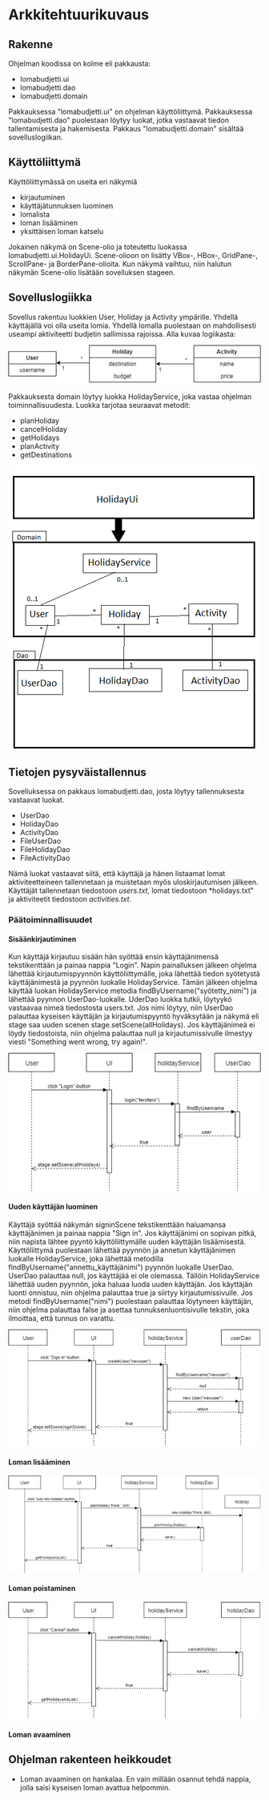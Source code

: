 # Arkkitehtuurikuvaus

## Rakenne
Ohjelman koodissa on kolme eli pakkausta:
- lomabudjetti.ui
- lomabudjetti.dao
- lomabudjetti.domain

Pakkauksessa "lomabudjetti.ui" on ohjelman käyttöliittymä.
Pakkauksessa "lomabudjetti.dao" puolestaan löytyy luokat, jotka 
vastaavat tiedon tallentamisesta ja hakemisesta.
Pakkaus "lomabudjetti.domain" sisältää sovelluslogiikan.


## Käyttöliittymä
Käyttöliittymässä on useita eri näkymiä
- kirjautuminen
- käyttäjätunnuksen luominen
- lomalista
- loman lisääminen
- yksittäisen loman katselu

Jokainen näkymä on Scene-olio ja toteutettu luokassa 
lomabudjetti.ui.HolidayUi. Scene-olioon on lisätty VBox-, HBox-, GridPane-, ScrollPane- ja 
BorderPane-olioita. Kun näkymä vaihtuu, niin halutun näkymän Scene-olio 
lisätään sovelluksen stageen.

## Sovelluslogiikka

Sovellus rakentuu luokkien User, Holiday ja Activity ympärille. Yhdellä käyttäjällä voi olla useita lomia. Yhdellä 
lomalla puolestaan on mahdollisesti useampi aktiviteetti budjetin sallimissa rajoissa. Alla kuvaa logiikasta:

![Logiikka](https://github.com/retute/ot-harjoitustyo/blob/master/Lomabudjetti/dokumentaatio/kuvat/lomabudjetti.png)

Pakkauksesta domain löytyy luokka HolidayService, joka vastaa ohjelman toiminnallisuudesta. Luokka tarjotaa seuraavat 
metodit:
- planHoliday
- cancelHoliday
- getHolidays
- planActivity
- getDestinations

![Luokkakaavio](https://github.com/retute/ot-harjoitustyo/blob/master/Lomabudjetti/dokumentaatio/holidayluokkakaavio.png)


## Tietojen pysyväistallennus
Sovelluksessa on pakkaus lomabudjetti.dao, josta löytyy tallennuksesta vastaavat luokat.
- UserDao
- HolidayDao
- ActivityDao
- FileUserDao
- FileHolidayDao
- FileActivityDao

Nämä luokat vastaavat siitä, että käyttäjä ja hänen listaamat lomat aktiviteetteineen tallennetaan ja muistetaan myös uloskirjautumisen 
jälkeen. Käyttäjät tallennetaan tiedostoon *users.txt*, lomat tiedostoon *holidays.txt" ja aktiviteetit tiedostoon *activities.txt*.

### Päätoiminnallisuudet

#### Sisäänkirjautiminen
Kun käyttäjä kirjautuu sisään hän syöttää ensin käyttäjänimensä tekstikenttään ja painaa nappia "Login". Napin painalluksen jälkeen ohjelma 
lähettää kirjautumispyynnön käyttöliittymälle, joka lähettää tiedon syötetystä käyttäjänimestä ja pyynnön luokalle HolidayService. Tämän 
jälkeen ohjelma käyttää luokan HolidayService metodia findByUsername("syötetty_nimi") ja lähettää pyynnon UserDao-luokalle. UderDao luokka 
tutkii, löytyykö vastaavaa nimeä tiedostosta users.txt. Jos nimi löytyy, niin UserDao palauttaa kyseisen käyttäjän ja kirjautumispyyntö 
hyväksytään ja näkymä eli stage saa uuden scenen stage.setScene(allHolidays). Jos käyttäjänimeä ei löydy tiedostoista, niin ohjelma 
palauttaa null ja kirjautumissivulle ilmestyy viesti "Something went wrong, try again!".

![Sisäänkirjautuminen](https://github.com/retute/ot-harjoitustyo/blob/master/Lomabudjetti/dokumentaatio/kuvat/login.png)

#### Uuden käyttäjän luominen
Käyttäjä syöttää näkymän signinScene tekstikenttään haluamansa käyttäjänimen ja painaa nappia "Sign in". Jos käyttäjänimi on sopivan 
pitkä, niin napista lähtee pyyntö käyttöliittymälle uuden käyttäjän lisäämisestä. Käyttöliittymä puolestaan lähettää pyynnön ja annetun 
käyttäjänimen luokalle HolidayService, joka lähettää metodilla findByUsername("annettu_käyttäjänimi") pyynnön luokalle UserDao. UserDao 
palauttaa null, jos käyttäjää ei ole olemassa. Tällöin HolidayService lähettää uuden pyynnön, joka haluaa luoda uuden käyttäjän. Jos 
käyttäjän luonti onnistuu, niin ohjelma palauttaa true ja siirtyy kirjautumissivulle. Jos metodi findByUsername("nimi") puolestaan palauttaa 
löytyneen käyttäjän, niin ohjelma palauttaa false ja asettaa tunnuksenluontisivulle tekstin, joka ilmoittaa, että tunnus on varattu.

![Uusikäyttäjä](https://github.com/retute/ot-harjoitustyo/blob/master/Lomabudjetti/dokumentaatio/kuvat/newuser.png)

#### Loman lisääminen
![Uusiloma](https://github.com/retute/ot-harjoitustyo/blob/master/Lomabudjetti/dokumentaatio/kuvat/addholiday.png)

#### Loman poistaminen
![Poistaloma](https://github.com/retute/ot-harjoitustyo/blob/master/Lomabudjetti/dokumentaatio/kuvat/deleteholiday.png)

#### Loman avaaminen


## Ohjelman rakenteen heikkoudet
- Loman avaaminen on hankalaa. En vain millään osannut tehdä nappia, jolla saisi kyseisen loman avattua helpommin.
